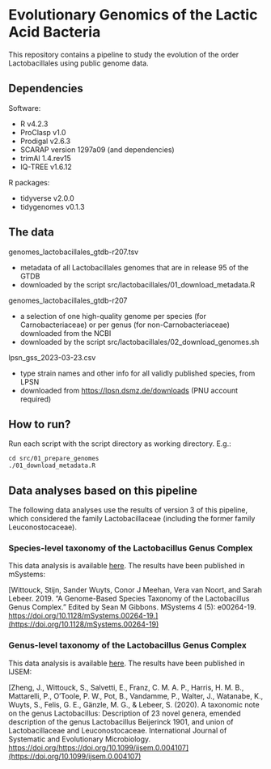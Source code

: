 # Evolutionary Genomics of the Lactic Acid Bacteria

This repository contains a pipeline to study the evolution of the order Lactobacillales using public genome data.

## Dependencies

Software: 

* R v4.2.3
* ProClasp v1.0
* Prodigal v2.6.3
* SCARAP version 1297a09 (and dependencies)
* trimAl 1.4.rev15
* IQ-TREE v1.6.12

R packages:

* tidyverse v2.0.0
* tidygenomes v0.1.3

## The data

genomes_lactobacillales_gtdb-r207.tsv

* metadata of all Lactobacillales genomes that are in release 95 of the GTDB
* downloaded by the script src/lactobacillales/01_download_metadata.R

genomes_lactobacillales_gtdb-r207

* a selection of one high-quality genome per species (for Carnobacteriaceae) or per genus (for non-Carnobacteriaceae) downloaded from the NCBI
* downloaded by the script src/lactobacillales/02_download_genomes.sh

lpsn_gss_2023-03-23.csv

* type strain names and other info for all validly published species, from LPSN
* downloaded from https://lpsn.dsmz.de/downloads (PNU account required)

## How to run? 

Run each script with the script directory as working directory. E.g.:

    cd src/01_prepare_genomes
    ./01_download_metadata.R

## Data analyses based on this pipeline

The following data analyses use the results of version 3 of this pipeline, which considered the family Lactobacillaceae (including the former family Leuconostocaceae). 

### Species-level taxonomy of the Lactobacillus Genus Complex

This data analysis is available [here](https://github.com/SWittouck/lacto_species). The results have been published in mSystems:

[Wittouck, Stijn, Sander Wuyts, Conor J Meehan, Vera van Noort, and Sarah Lebeer. 2019. “A Genome-Based Species Taxonomy of the Lactobacillus Genus Complex.” Edited by Sean M Gibbons. MSystems 4 (5): e00264-19. https://doi.org/10.1128/mSystems.00264-19.](https://doi.org/10.1128/mSystems.00264-19)

### Genus-level taxonomy of the Lactobacillus Genus Complex 

This data analysis is available [here](https://github.com/SWittouck/lacto_genera). The results have been published in IJSEM:

[Zheng, J., Wittouck, S., Salvetti, E., Franz, C. M. A. P., Harris, H. M. B., Mattarelli, P., O’Toole, P. W., Pot, B., Vandamme, P., Walter, J., Watanabe, K., Wuyts, S., Felis, G. E., Gänzle, M. G., & Lebeer, S. (2020). A taxonomic note on the genus Lactobacillus: Description of 23 novel genera, emended description of the genus Lactobacillus Beijerinck 1901, and union of Lactobacillaceae and Leuconostocaceae. International Journal of Systematic and Evolutionary Microbiology. https://doi.org/https://doi.org/10.1099/ijsem.0.004107](https://doi.org/10.1099/ijsem.0.004107)

